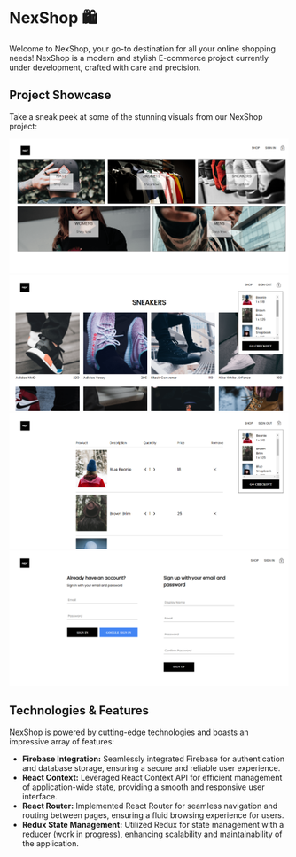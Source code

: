 # NexShop 🛍️

Welcome to NexShop, your go-to destination for all your online shopping needs! NexShop is a modern and stylish E-commerce project currently under development, crafted with care and precision. 
## Project Showcase
Take a sneak peek at some of the stunning visuals from our NexShop project:

![Photo1](1.png)
![Photo2](2.png)
![Photo3](3.png)
![Photo4](4.png)

## Technologies & Features

NexShop is powered by cutting-edge technologies and boasts an impressive array of features:

- **Firebase Integration:** Seamlessly integrated Firebase for authentication and database storage, ensuring a secure and reliable user experience.
- **React Context:** Leveraged React Context API for efficient management of application-wide state, providing a smooth and responsive user interface.
- **React Router:** Implemented React Router for seamless navigation and routing between pages, ensuring a fluid browsing experience for users.
- **Redux State Management:** Utilized Redux for state management with a reducer (work in progress), enhancing scalability and maintainability of the application.
